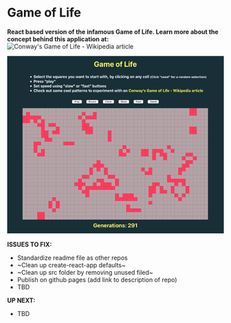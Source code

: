 # Game of Life

**React based version of the infamous Game of Life. Learn more about the concept behind this application at:** ![Conway's Game of Life - Wikipedia article](https://en.wikipedia.org/wiki/Conway%27s_Game_of_Life)

![](https://raw.githubusercontent.com/PG-8/GameOfLife/master/GameOfLifeScreen.png)

**ISSUES TO FIX:**

- Standardize readme file as other repos
- ~Clean up create-react-app defaults~
- ~Clean up src folder by removing unused filed~
- Publish on github pages (add link to description of repo)
- TBD

**UP NEXT:**

- TBD

